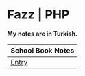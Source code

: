 # Fazz | PHP

**My notes are in Turkish.**

| School Book Notes        |
| ------------- |
| [Entry](https://github.com/FazzPy/PHP-Notes/blob/main/documents/entry.php) |



